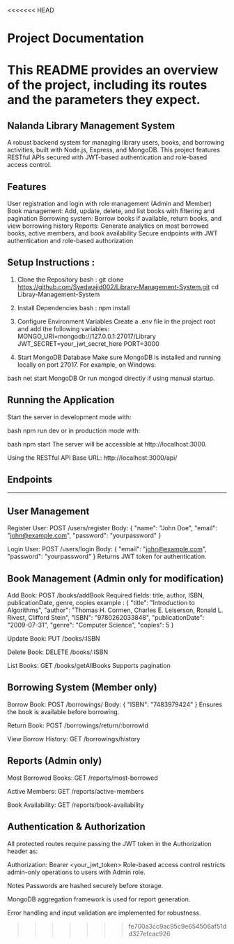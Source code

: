 <<<<<<< HEAD
# Project Documentation

This README provides an overview of the project, including its routes and the parameters they expect.
=======
## Nalanda Library Management System
A robust backend system for managing library users, books, and borrowing activities, built with Node.js, Express, and MongoDB. This project features RESTful APIs secured with JWT-based authentication and role-based access control.

## Features
User registration and login with role management (Admin and Member)
Book management: Add, update, delete, and list books with filtering and pagination
Borrowing system: Borrow books if available, return books, and view borrowing history
Reports: Generate analytics on most borrowed books, active members, and book availability
Secure endpoints with JWT authentication and role-based authorization

## Setup Instructions :

1. Clone the Repository
bash :
git clone https://github.com/Syedwajid002/Library-Management-System.git
cd Libray-Management-System

3. Install Dependencies
bash :
npm install

4. Configure Environment Variables
Create a .env file in the project root and add the following variables:
MONGO_URI=mongodb://127.0.0.1:27017/Library
JWT_SECRET=your_jwt_secret_here
PORT=3000

5. Start MongoDB Database
Make sure MongoDB is installed and running locally on port 27017. For example, on Windows:

bash
net start MongoDB
Or run mongod directly if using manual startup.

## Running the Application
Start the server in development mode with:

bash
npm run dev
or in production mode with:

bash
npm start
The server will be accessible at http://localhost:3000.

Using the RESTful API
Base URL: http://localhost:3000/api/

## Endpoints
------------
## User Management
Register User:
POST /users/register
Body: { "name": "John Doe", "email": "john@example.com", "password": "yourpassword" }

Login User:
POST /users/login
Body: { "email": "john@example.com", "password": "yourpassword" }
Returns JWT token for authentication.

## Book Management (Admin only for modification)
Add Book:
POST /books/addBook
Required fields: title, author, ISBN, publicationDate, genre, copies
example : {
  "title": "Introduction to Algorithms",
  "author": "Thomas H. Cormen, Charles E. Leiserson, Ronald L. Rivest, Clifford Stein",
  "ISBN": "9780262033848",
  "publicationDate": "2009-07-31",
  "genre": "Computer Science",
  "copies": 5
}


Update Book:
PUT /books/:ISBN

Delete Book:
DELETE /books/:ISBN

List Books:
GET /books/getAllBooks
Supports pagination 

## Borrowing System (Member only)
Borrow Book:
POST /borrowings/
Body: { "ISBN": "7483979424" }
Ensures the book is available before borrowing.

Return Book:
POST /borrowings/return/:borrowId

View Borrow History:
GET /borrowings/history

## Reports (Admin only)

Most Borrowed Books:
GET /reports/most-borrowed

Active Members:
GET /reports/active-members

Book Availability:
GET /reports/book-availability

## Authentication & Authorization
All protected routes require passing the JWT token in the Authorization header as:

Authorization: Bearer <your_jwt_token>
Role-based access control restricts admin-only operations to users with Admin role.

Notes
Passwords are hashed securely before storage.

MongoDB aggregation framework is used for report generation.

Error handling and input validation are implemented for robustness.
>>>>>>> fe700a3cc9ac95c9e654506af51dd327efcac926

